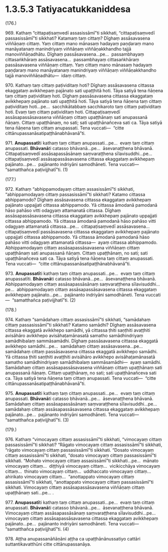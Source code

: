# 1.3.5.3 Tatiyacatukkaniddesa

(176.)

969\. Kathaṃ “cittapaṭisaṃvedī assasissāmī”ti sikkhati, “cittapaṭisaṃvedī passasissāmī”ti sikkhati? Katamaṃ taṃ cittaṃ? Dīghaṃ assāsavasena viññāṇaṃ cittaṃ. Yaṃ cittaṃ mano mānasaṃ hadayaṃ paṇḍaraṃ mano manāyatanaṃ manindriyaṃ viññāṇaṃ viññāṇakkhandho tajjā manoviññāṇadhātu. Dīghaṃ passāsavasena…pe…  passambhayaṃ cittasaṅkhāraṃ assāsavasena…  passambhayaṃ cittasaṅkhāraṃ passāsavasena viññāṇaṃ cittaṃ. Yaṃ cittaṃ mano mānasaṃ hadayaṃ paṇḍaraṃ mano manāyatanaṃ manindriyaṃ viññāṇaṃ viññāṇakkhandho tajjā manoviññāṇadhātu—  idaṃ cittaṃ.

970\. Kathaṃ taṃ cittaṃ paṭividitaṃ hoti? Dīghaṃ assāsavasena cittassa ekaggataṃ avikkhepaṃ pajānato sati upaṭṭhitā hoti. Tāya satiyā tena ñāṇena taṃ cittaṃ paṭividitaṃ hoti. Dīghaṃ passāsavasena cittassa ekaggataṃ avikkhepaṃ pajānato sati upaṭṭhitā hoti. Tāya satiyā tena ñāṇena taṃ cittaṃ paṭividitaṃ hoti…pe…  sacchikātabbaṃ sacchikaroto taṃ cittaṃ paṭividitaṃ hoti. Evaṃ taṃ cittaṃ paṭividitaṃ hoti. Cittapaṭisaṃvedī assāsapassāsavasena viññāṇaṃ cittaṃ upaṭṭhānaṃ sati anupassanā ñāṇaṃ. Cittaṃ upaṭṭhānaṃ, no sati; sati upaṭṭhānañceva sati ca. Tāya satiyā tena ñāṇena taṃ cittaṃ anupassati. Tena vuccati—  “citte cittānupassanāsatipaṭṭhānabhāvanā”ti.

971\. **Anupassatī**ti kathaṃ taṃ cittaṃ anupassati…pe…  evaṃ taṃ cittaṃ anupassati. **Bhāvanā**ti catasso bhāvanā…pe…  āsevanaṭṭhena bhāvanā. Cittapaṭisaṃvedī assāsapassāsānaṃ saṃvaraṭṭhena sīlavisuddhi…pe…  cittapaṭisaṃvedī assāsapassāsavasena cittassa ekaggataṃ avikkhepaṃ pajānato…pe…  pajānanto indriyāni samodhāneti. Tena vuccati—  “samatthañca paṭivijjhatī”ti. (1)

(177.)

972\. Kathaṃ “abhippamodayaṃ cittaṃ assasissāmī”ti sikkhati, “abhippamodayaṃ cittaṃ passasissāmī”ti sikkhati? Katamo cittassa abhippamodo? Dīghaṃ assāsavasena cittassa ekaggataṃ avikkhepaṃ pajānato uppajjati cittassa abhippamodo. Yā cittassa āmodanā pamodanā hāso pahāso vitti odagyaṃ attamanatā cittassa. Dīghaṃ assāsapassāsavasena cittassa ekaggataṃ avikkhepaṃ pajānato uppajjati cittassa abhippamodo. Yā cittassa āmodanā pamodanā hāso pahāso vitti odagyaṃ attamanatā cittassa…pe…  cittapaṭisaṃvedī assāsavasena…  cittapaṭisaṃvedī passāsavasena cittassa ekaggataṃ avikkhepaṃ pajānato uppajjati cittassa abhippamodo. Yā cittassa āmodanā pamodanā hāso pahāso vitti odagyaṃ attamanatā cittassa—  ayaṃ cittassa abhippamodo. Abhippamodayaṃ cittaṃ assāsapassāsavasena viññāṇaṃ cittaṃ upaṭṭhānaṃ sati anupassanā ñāṇaṃ. Cittaṃ upaṭṭhānaṃ, no sati; sati upaṭṭhānañceva sati ca. Tāya satiyā tena ñāṇena taṃ cittaṃ anupassati. Tena vuccati—  “citte cittānupassanāsatipaṭṭhānabhāvanā”ti.

973\. **Anupassatī**ti kathaṃ taṃ cittaṃ anupassati…pe…  evaṃ taṃ cittaṃ anupassatīti. **Bhāvanā**ti catasso bhāvanā…pe…  āsevanaṭṭhena bhāvanā. Abhippamodayaṃ cittaṃ assāsapassāsānaṃ saṃvaraṭṭhena sīlavisuddhi…pe…  abhippamodayaṃ cittaṃ assāsapassāsavasena cittassa ekaggataṃ avikkhepaṃ pajānato…pe…  pajānanto indriyāni samodhāneti. Tena vuccati—  “samatthañca paṭivijjhatī”ti. (2)

(178.)

974\. Kathaṃ “samādahaṃ cittaṃ assasissāmī”ti sikkhati, “samādahaṃ cittaṃ passasissāmī”ti sikkhati? Katamo samādhi? Dīghaṃ assāsavasena cittassa ekaggatā avikkhepo samādhi, yā cittassa ṭhiti saṇṭhiti avaṭṭhiti avisāhāro avikkhepo avisāhaṭamānasatā samatho samādhindriyaṃ samādhibalaṃ sammāsamādhi. Dīghaṃ passāsavasena cittassa ekaggatā avikkhepo samādhi…pe…  samādahaṃ cittaṃ assāsavasena…pe…  samādahaṃ cittaṃ passāsavasena cittassa ekaggatā avikkhepo samādhi. Yā cittassa ṭhiti saṇṭhiti avaṭṭhiti avisāhāro avikkhepo avisāhaṭamānasatā samatho samādhindriyaṃ samādhibalaṃ sammāsamādhi—  ayaṃ samādhi. Samādahaṃ cittaṃ assāsapassāsavasena viññāṇaṃ cittaṃ upaṭṭhānaṃ sati anupassanā ñāṇaṃ. Cittaṃ upaṭṭhānaṃ, no sati; sati upaṭṭhānañceva sati ca. Tāya satiyā tena ñāṇena taṃ cittaṃ anupassati. Tena vuccati—  “citte cittānupassanāsatipaṭṭhānabhāvanā”ti.

975\. **Anupassatī**ti kathaṃ taṃ cittaṃ anupassati…pe…  evaṃ taṃ cittaṃ anupassati. **Bhāvanā**ti catasso bhāvanā…pe…  āsevanaṭṭhena bhāvanā. Samādahaṃ cittaṃ assāsapassāsānaṃ saṃvaraṭṭhena sīlavisuddhi…pe…  samādahaṃ cittaṃ assāsapassāsavasena cittassa ekaggataṃ avikkhepaṃ pajānato…pe…  pajānanto indriyāni samodhāneti. Tena vuccati—  “samatthañca paṭivijjhatī”ti. (3)

(179.)

976\. Kathaṃ “vimocayaṃ cittaṃ assasissāmī”ti sikkhati, “vimocayaṃ cittaṃ passasissāmī”ti sikkhati? “Rāgato vimocayaṃ cittaṃ assasissāmī”ti sikkhati, “rāgato vimocayaṃ cittaṃ passasissāmī”ti sikkhati. “Dosato vimocayaṃ cittaṃ assasissāmī”ti sikkhati, “dosato vimocayaṃ cittaṃ passasissāmī”ti sikkhati. “Mohato vimocayaṃ cittaṃ assasissāmī”ti sikkhati…pe…  mānato vimocayaṃ cittaṃ…  diṭṭhiyā vimocayaṃ cittaṃ…  vicikicchāya vimocayaṃ cittaṃ…  thinato vimocayaṃ cittaṃ…  uddhaccato vimocayaṃ cittaṃ…  ahirikato vimocayaṃ cittaṃ…  “anottappato vimocayaṃ cittaṃ assasissāmī”ti sikkhati, “anottappato vimocayaṃ cittaṃ passasissāmī”ti sikkhati. Vimocayaṃ cittaṃ assāsapassāsavasena viññāṇaṃ cittaṃ upaṭṭhānaṃ sati…pe… .

977\. **Anupassatī**ti kathaṃ taṃ cittaṃ anupassati…pe…  evaṃ taṃ cittaṃ anupassati. **Bhāvanā**ti catasso bhāvanā…pe…  āsevanaṭṭhena bhāvanā. Vimocayaṃ cittaṃ assāsapassāsānaṃ saṃvaraṭṭhena sīlavisuddhi…pe…  vimocayaṃ cittaṃ assāsapassāsavasena cittassa ekaggataṃ avikkhepaṃ pajānato…pe…  pajānanto indriyāni samodhāneti. Tena vuccati—  “samatthañca paṭivijjhatī”ti. (4)

978\. Aṭṭha anupassanāñāṇāni aṭṭha ca upaṭṭhānānussatiyo cattāri suttantikavatthūni citte cittānupassanāya.
